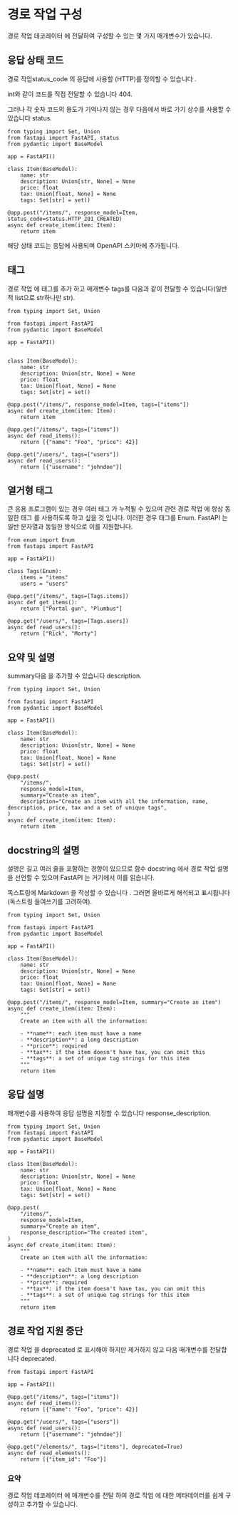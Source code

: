 # 경로 작업 구성

경로 작업 데코레이터 에 전달하여 구성할 수 있는 몇 가지 매개변수가 있습니다.

## 응답 상태 코드

경로 작업status_code 의 응답에 사용할 (HTTP)를 정의할 수 있습니다 .

int와 같이 코드를 직접 전달할 수 있습니다 404.

그러나 각 숫자 코드의 용도가 기억나지 않는 경우 다음에서 바로 가기 상수를 사용할 수 있습니다 status.

```
from typing import Set, Union
from fastapi import FastAPI, status
from pydantic import BaseModel

app = FastAPI()

class Item(BaseModel):
    name: str
    description: Union[str, None] = None
    price: float
    tax: Union[float, None] = None
    tags: Set[str] = set()

@app.post("/items/", response_model=Item, status_code=status.HTTP_201_CREATED)
async def create_item(item: Item):
    return item
```

해당 상태 코드는 응답에 사용되며 OpenAPI 스키마에 추가됩니다.

## 태그

경로 작업 에 태그를 추가 하고 매개변수 tags를 다음과 같이 전달할 수 있습니다(일반적 list으로 str하나만 str).

```
from typing import Set, Union

from fastapi import FastAPI
from pydantic import BaseModel

app = FastAPI()


class Item(BaseModel):
    name: str
    description: Union[str, None] = None
    price: float
    tax: Union[float, None] = None
    tags: Set[str] = set()

@app.post("/items/", response_model=Item, tags=["items"])
async def create_item(item: Item):
    return item

@app.get("/items/", tags=["items"])
async def read_items():
    return [{"name": "Foo", "price": 42}]

@app.get("/users/", tags=["users"])
async def read_users():
    return [{"username": "johndoe"}]
```

## 열거형 태그

큰 응용 프로그램이 있는 경우 여러 태그 가 누적될 수 있으며 관련 경로 작업 에 항상 동일한 태그 를 사용하도록 하고 싶을 것 입니다.
이러한 경우 태그를 Enum.
FastAPI 는 일반 문자열과 동일한 방식으로 이를 지원합니다.

```
from enum import Enum
from fastapi import FastAPI

app = FastAPI()

class Tags(Enum):
    items = "items"
    users = "users"

@app.get("/items/", tags=[Tags.items])
async def get_items():
    return ["Portal gun", "Plumbus"]

@app.get("/users/", tags=[Tags.users])
async def read_users():
    return ["Rick", "Morty"]
```

## 요약 및 설명

summary다음 을 추가할 수 있습니다 description.


```
from typing import Set, Union

from fastapi import FastAPI
from pydantic import BaseModel

app = FastAPI()

class Item(BaseModel):
    name: str
    description: Union[str, None] = None
    price: float
    tax: Union[float, None] = None
    tags: Set[str] = set()

@app.post(
    "/items/",
    response_model=Item,
    summary="Create an item",
    description="Create an item with all the information, name, description, price, tax and a set of unique tags",
)
async def create_item(item: Item):
    return item
```

## docstring의 설명

설명은 길고 여러 줄을 포함하는 경향이 있으므로 함수 docstring 에서 경로 작업 설명을 선언할 수 있으며 FastAPI 는 거기에서 이를 읽습니다.

독스트링에 Markdown 을 작성할 수 있습니다 . 그러면 올바르게 해석되고 표시됩니다(독스트링 들여쓰기를 고려하여).

```
from typing import Set, Union

from fastapi import FastAPI
from pydantic import BaseModel

app = FastAPI()

class Item(BaseModel):
    name: str
    description: Union[str, None] = None
    price: float
    tax: Union[float, None] = None
    tags: Set[str] = set()

@app.post("/items/", response_model=Item, summary="Create an item")
async def create_item(item: Item):
    """
    Create an item with all the information:

    - **name**: each item must have a name
    - **description**: a long description
    - **price**: required
    - **tax**: if the item doesn't have tax, you can omit this
    - **tags**: a set of unique tag strings for this item
    """
    return item
```

## 응답 설명

매개변수를 사용하여 응답 설명을 지정할 수 있습니다 response_description.

```
from typing import Set, Union
from fastapi import FastAPI
from pydantic import BaseModel

app = FastAPI()

class Item(BaseModel):
    name: str
    description: Union[str, None] = None
    price: float
    tax: Union[float, None] = None
    tags: Set[str] = set()

@app.post(
    "/items/",
    response_model=Item,
    summary="Create an item",
    response_description="The created item",
)
async def create_item(item: Item):
    """
    Create an item with all the information:

    - **name**: each item must have a name
    - **description**: a long description
    - **price**: required
    - **tax**: if the item doesn't have tax, you can omit this
    - **tags**: a set of unique tag strings for this item
    """
    return item
```

## 경로 작업 지원 중단

경로 작업 을 deprecated 로 표시해야 하지만 제거하지 않고 다음 매개변수를 전달합니다 deprecated.

```
from fastapi import FastAPI

app = FastAPI()

@app.get("/items/", tags=["items"])
async def read_items():
    return [{"name": "Foo", "price": 42}]

@app.get("/users/", tags=["users"])
async def read_users():
    return [{"username": "johndoe"}]

@app.get("/elements/", tags=["items"], deprecated=True)
async def read_elements():
    return [{"item_id": "Foo"}]
```

### 요약

경로 작업 데코레이터 에 매개변수를 전달 하여 경로 작업 에 대한 메타데이터를 쉽게 구성하고 추가할 수 있습니다.